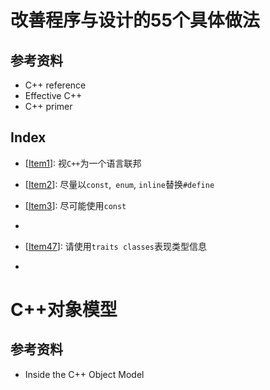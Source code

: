 # 改善程序与设计的55个具体做法 

## 参考资料

* C++ reference
* Effective C++
* C++ primer

  

 

## Index

* [[Item1](EffectiveC++/Item1.cpp)]: 视`C++`为一个语言联邦
* [[Item2](EffectiveC++/Item2.cpp)]: 尽量以`const`,` enum`, `inline`替换`#define`
* [[Item3](EffectiveC++/Item3.cpp)]: 尽可能使用`const`
*  



* [[Item47](EffectiveC++/Item47.cpp)]: 请使用`traits classes`表现类型信息
*  









# C++对象模型

## 参考资料

* Inside the C++ Object Model

